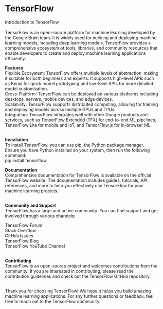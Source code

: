# TensorFlow
Introduction to TensorFlow <br/>
<br/>
TensorFlow is an open-source platform for machine learning developed by the Google Brain team. It is widely used for building and deploying machine learning models, including deep learning models. TensorFlow provides a comprehensive ecosystem of tools, libraries, and community resources that enable developers to create and deploy machine learning applications efficiently. 

**Features**<br/>
Flexible Ecosystem: TensorFlow offers multiple levels of abstraction, making it suitable for both beginners and experts. It supports high-level APIs such as Keras for quick model prototyping and low-level APIs for more detailed model customization.<br/>
Cross-Platform: TensorFlow can be deployed on various platforms including desktops, servers, mobile devices, and edge devices.<br/>
Scalability: TensorFlow supports distributed computing, allowing for training and deploying models across multiple GPUs and TPUs.<br/>
Integration: TensorFlow integrates well with other Google products and services, such as TensorFlow Extended (TFX) for end-to-end ML pipelines, TensorFlow Lite for mobile and IoT, and TensorFlow.js for in-browser ML.<br/>
<br/>

**Installation**<br/>
To install TensorFlow, you can use pip, the Python package manager. Ensure you have Python installed on your system, then run the following command:<br/>
pip install tensorflow
<br/>

**Documentation**<br/>
Comprehensive documentation for TensorFlow is available on the official TensorFlow website. The documentation includes guides, tutorials, API references, and more to help you effectively use TensorFlow for your machine learning projects.<br/>
<br/>

**Community and Support**<br/>
TensorFlow has a large and active community. You can find support and get involved through various channels:

TensorFlow Forum<br/>
Stack Overflow<br/>
GitHub Issues<br/>
TensorFlow Blog<br/>
TensorFlow YouTube Channel<br/>
<br/>

**Contributing**<br/>
TensorFlow is an open-source project and welcomes contributions from the community. If you are interested in contributing, please read the contribution guidelines and check out the TensorFlow GitHub repository.<br/>
<br/>

Thank you for choosing TensorFlow! We hope it helps you build amazing machine learning applications. For any further questions or feedback, feel free to reach out to the TensorFlow community.
